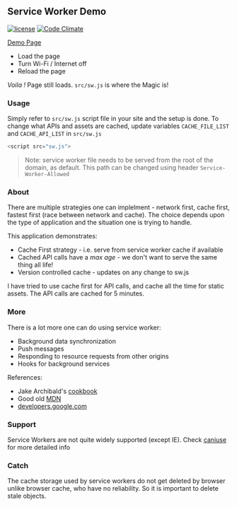 ## Service Worker Demo
[![license](http://img.shields.io/badge/license-MIT-blue.svg?style=flat)](https://raw.githubusercontent.com/AmitM30/basic-service-worker/master/LICENSE) [![Code Climate](https://codeclimate.com/github/AmitM30/basic-service-worker/badges/gpa.svg)](https://codeclimate.com/github/AmitM30/basic-service-worker)

[Demo Page](https://amitm30.github.io/basic-service-worker/)
- Load the page
- Turn Wi-Fi / Internet off
- Reload the page

*Voila !* Page still loads. ```src/sw.js``` is where the Magic is!

### Usage

Simply refer to ```src/sw.js``` script file in your site and the setup is done. To change what APIs and assets are cached, update variables ```CACHE_FILE_LIST``` and ```CACHE_API_LIST``` in ```src/sw.js```
```javascript
<script src="sw.js">
```
> Note: service worker file needs to be served from the root of the domain, as default. This path can be changed using header ```Service-Worker-Allowed```

### About

There are multiple strategies one can implelment - network first, cache first, fastest first (race between network and cache). The choice depends upon the type of application and the situation one is trying to handle.

This application demonstrates:
- Cache First strategy - i.e. serve from service worker cache if available
- Cached API calls have a *max age* - we don't want to serve the same thing all life!
- Version controlled cache - updates on any change to sw.js

I have tried to use cache first for API calls, and cache all the time for static assets. The API calls are cached for 5 minutes.

### More

There is a lot more one can do using service worker:
- Background data synchronization
- Push messages
- Responding to resource requests from other origins
- Hooks for background services

References:

- Jake Archibald's [cookbook](https://jakearchibald.com/2014/offline-cookbook/)
- Good old [MDN](https://developer.mozilla.org/en-US/docs/Web/API/Service_Worker_API/Using_Service_Workers)
- [developers.google.com](https://developers.google.com/web/fundamentals/getting-started/primers/service-workers)

### Support

Service Workers are not quite widely supported (except IE). Check [caniuse](https://caniuse.com/serviceworkers) for more detailed info

### Catch

The cache storage used by service workers do not get deleted by browser unlike browser cache, who have no reliability. So it is important to delete stale objects.
